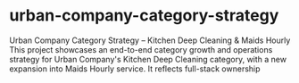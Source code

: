 # urban-company-category-strategy
 Urban Company Category Strategy – Kitchen Deep Cleaning &amp; Maids Hourly  This project showcases an end-to-end category growth and operations strategy for Urban Company's Kitchen Deep Cleaning category, with a new expansion into Maids Hourly service. It reflects full-stack ownership
